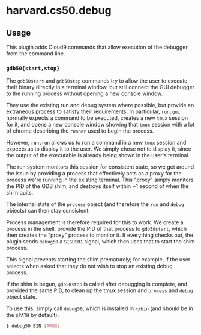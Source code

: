 # harvard.cs50.debug

## Usage

This plugin adds Cloud9 commands that allow execution of the debugger from the
command line.

### `gdb50{start,stop}`

The `gdb50start` and `gdb50stop` commands try to allow the user to execute their
binary directly in a terminal window, but still connect the GUI debugger to the
running process without opening a new console window.

They use the existing run and debug system where possible, but provide an
extraneous process to satisfy their requirements. In particular, `run.gui`
normally expects a command to be executed, creates a new `tmux` session for it,
and opens a new console window showing that `tmux` session with a lot of chrome
describing the `runner` used to begin the process.

However, `run.run` allows us to run a command in a new `tmux` session and
expects us to display it to the user. We simply chose not to display it, since
the output of the executable is already being shown in the user's terminal.

The run system monitors this session for consistent state, so we get around the
issue by providing a process that effectively acts as a proxy for the process
we're running in the existing terminal. This "proxy" simply monitors the PID of
the GDB shim, and destroys itself within ~1 second of when the shim quits.

The internal state of the `process` object (and therefore the `run` and `debug`
objects) can then stay consistent.

Process management is therefore required for this to work. We create a process
in the shell, provide the PID of that process to `gdb50start`, which then
creates the "proxy" process to monitor it. If everything checks out, the plugin
sends `debug50` a `SIGUSR1` signal, which then uses that to start the shim
process.

This signal prevents starting the shim prematurely; for example, if the user
selects when asked that they do not wish to stop an existing debug process.

If the shim is begun, `gdb50stop` is called after debugging is complete, and
provided the same PID, to clean up the tmux session and `process` and `debug`
object state.

To use this, simply call `debug50`, which is installed in `~/bin` (and should be
in the `$PATH` by default):

```bash
$ debug50 BIN [ARGS]
```
